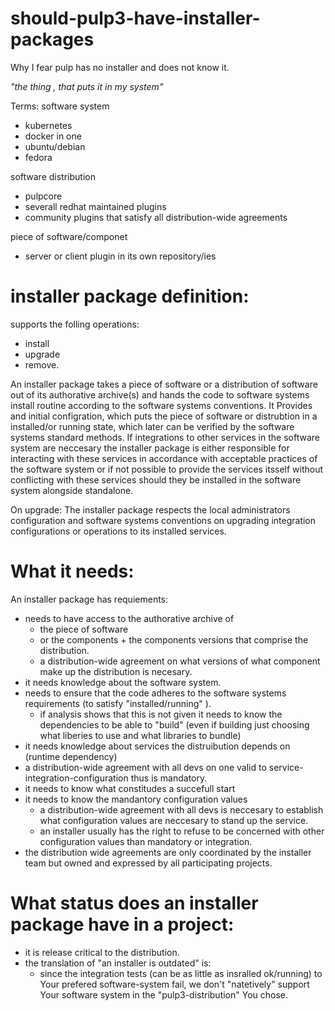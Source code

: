 # should-pulp3-have-installer-packages
Why I fear pulp has no installer and does not know it.

*"the thing , that puts it in my system"* 

Terms:
software system
* kubernetes
* docker in one
* ubuntu/debian
* fedora

software distribution
* pulpcore 
* severall redhat maintained plugins
* community plugins that satisfy all distribution-wide agreements

piece of software/componet
 * server or client plugin in its own repository/ies


# installer package definition:
supports the folling operations:
* install 
* upgrade 
* remove.

An installer package takes a piece of software or a distribution of software out of its
authorative archive(s) and hands the code to software systems install routine
according to the software systems conventions. 
It Provides and initial configration, which puts the piece of software or distrubtion in a installed/or running state,
which later can be verified by the software systems standard methods.
If integrations to other services in the software system are neccesary the installer package is either responsible
for interacting with these services in accordance with acceptable practices of the software system or if not possible
to provide the services itsself without conflicting with these services should they be installed  in the software system alongside standalone.

On upgrade:
The installer package respects the local administrators configuration and 
software systems conventions on upgrading integration configurations or operations to its installed services.


# What it needs:
An installer package has requiements:
* needs to have access to the authorative archive of 
  * the piece of software 
  * or the components + the components versions that comprise the distribution.
  * a distribution-wide agreement on what versions of what component make up the distribution is necesary.
* it needs knowledge about the software system.
* needs to ensure that the code adheres to the software systems requirements (to satisfy "installed/running" ).
  * if analysis shows that this is not given it needs to know the dependencies to be able to "build" (even if building just choosing what liberies to use and what libraries to bundle)
* it needs knowledge about services the distruibution depends on (runtime dependency)
 * a distribution-wide agreement with all devs on one valid to service-integration-configuration thus is mandatory.  
* it needs to know what constitudes a succefull start
* it needs to know the mandantory configuration values
  * a distribution-wide agreement with all devs is neccesary to establish what configuration values are neccesary to stand up the service.
  * an installer usually has the right to refuse to be concerned with other configuration values than mandatory or integration.
* the distribution wide agreements are only coordinated by the installer team but owned and expressed by all participating projects.
  
# What status does an installer package have in a project:
* it is release critical to the distribution.
* the translation of "an installer is outdated" is:
  * since the integration tests (can be as little as insralled ok/running) to Your prefered software-system fail, we don't "natetively" support Your software system in the "pulp3-distribution" You chose.
  


